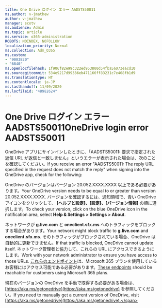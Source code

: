 ```yaml
---
title: One Drive ログイン エラー AADSTS50011
ms.author: v-jmathew
author: v-jmathew
manager: scotv
ms.audience: Admin
ms.topic: article
ms.service: o365-administration
ROBOTS: NOINDEX, NOFOLLOW
localization_priority: Normal
ms.collection: Adm_O365
ms.custom:
- "9003820"
- "6840"
ms.openlocfilehash: 1f906f82e99c322ed953800d54fba5a073eacd10
ms.sourcegitcommit: 534e9217d99336eb471166ff83231c7e408fb1d9
ms.translationtype: HT
ms.contentlocale: ja-JP
ms.lasthandoff: 11/09/2020
ms.locfileid: "48982624"
---
```

# <a name="onedrive-login-error-aadsts50011"></a><span data-ttu-id="90138-102">One Drive ログイン エラー AADSTS50011</span><span class="sxs-lookup"><span data-stu-id="90138-102">OneDrive login error AADSTS50011</span></span>

<span data-ttu-id="90138-103">OneDrive アプリにサインインしたときに、「AADSTS50011: 要求で指定された返信 URL が返信と一致しません」というエラーが表示された場合は、次のことを確認してください。</span><span class="sxs-lookup"><span data-stu-id="90138-103">If you receive an error "AADSTS50011: The reply URL specified in the request does not match the reply" when signing into the OneDrive app, check for the following:</span></span>

<span data-ttu-id="90138-104">OneDrive のバージョンはバージョン 20.052.XXXX.XXXX 以上である必要があります。</span><span class="sxs-lookup"><span data-stu-id="90138-104">Your OneDrive version needs to be equal to or greater than version 20.052.XXXX.XXXX.</span></span> <span data-ttu-id="90138-105">バージョンを確認するには、通知領域で、青い OneDrive アイコンをクリックして、 **[ヘルプと設定]、[設定]、[バージョン情報]** の順に選択します。</span><span class="sxs-lookup"><span data-stu-id="90138-105">To check your version, click on the blue OneDrive icon in the notification area, select **Help & Settings > Settings > About**.</span></span>

<span data-ttu-id="90138-106">ネットワークが **g.live.com** と **oneclient.sfx.ms** へのトラフィックをブロックする場合があります。</span><span class="sxs-lookup"><span data-stu-id="90138-106">Your network might block traffic to **g.live.com** and **oneclient.sfx.ms**.</span></span> <span data-ttu-id="90138-107">そのトラフィックがブロックされている場合、OneDrive は自動的に更新できません。</span><span class="sxs-lookup"><span data-stu-id="90138-107">If that traffic is blocked, OneDrive cannot update itself.</span></span> <span data-ttu-id="90138-108">ネットワーク管理者と協力して、これらの URL にアクセスできるようにします。</span><span class="sxs-lookup"><span data-stu-id="90138-108">Work with your network administrator to ensure you have access to those URLs.</span></span> <span data-ttu-id="90138-109">[これらのエンドポイント](https://docs.microsoft.com/microsoft-365/enterprise/urls-and-ip-address-ranges?view=o365-worldwide)は、Microsoft 365 プランを使用しているお客様にはアクセス可能である必要があります。</span><span class="sxs-lookup"><span data-stu-id="90138-109">[These endpoints](https://docs.microsoft.com/microsoft-365/enterprise/urls-and-ip-address-ranges?view=o365-worldwide) should be reachable for customers using Microsoft 365 plans.</span></span>

<span data-ttu-id="90138-110">現在のバージョンの OneDrive を手動で取得する必要がある場合は、[https://aka.ms/getonedrive](https://aka.ms/getonedrive) を参照してください。</span><span class="sxs-lookup"><span data-stu-id="90138-110">If you need to manually get a current version of OneDrive, visit [https://aka.ms/getonedrive](https://aka.ms/getonedrive).</span></span>
